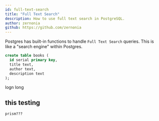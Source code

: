 ```yaml
---
id: full-text-search
title: "Full Text Search"
description: How to use full text search in PostgreSQL.
author: zernonia
github: https://github.com/zernonia
---
```


Postgres has built-in functions to handle `Full Text Search` queries. This is like a "search engine" within Postgres.

```sql
create table books (
  id serial primary key,
  title text,
  author text,
  description text
);
```

logn long

## this testing

```sh
prism???
```
